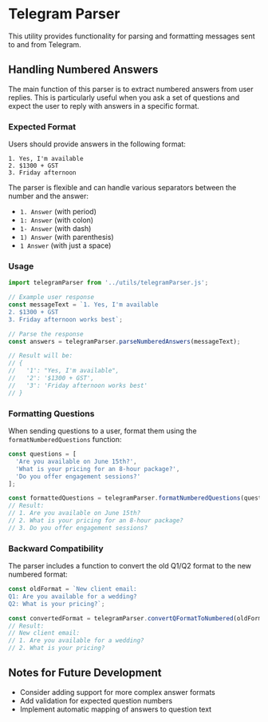 # Telegram Parser

This utility provides functionality for parsing and formatting messages sent to and from Telegram.

## Handling Numbered Answers

The main function of this parser is to extract numbered answers from user replies. This is particularly useful when you ask a set of questions and expect the user to reply with answers in a specific format.

### Expected Format

Users should provide answers in the following format:

```
1. Yes, I'm available
2. $1300 + GST
3. Friday afternoon
```

The parser is flexible and can handle various separators between the number and the answer:

- `1. Answer` (with period)
- `1: Answer` (with colon)
- `1- Answer` (with dash)
- `1) Answer` (with parenthesis)
- `1 Answer` (with just a space)

### Usage

```javascript
import telegramParser from '../utils/telegramParser.js';

// Example user response
const messageText = `1. Yes, I'm available
2. $1300 + GST
3. Friday afternoon works best`;

// Parse the response
const answers = telegramParser.parseNumberedAnswers(messageText);

// Result will be:
// {
//   '1': "Yes, I'm available",
//   '2': '$1300 + GST',
//   '3': 'Friday afternoon works best'
// }
```

### Formatting Questions

When sending questions to a user, format them using the `formatNumberedQuestions` function:

```javascript
const questions = [
  'Are you available on June 15th?',
  'What is your pricing for an 8-hour package?',
  'Do you offer engagement sessions?'
];

const formattedQuestions = telegramParser.formatNumberedQuestions(questions);
// Result:
// 1. Are you available on June 15th?
// 2. What is your pricing for an 8-hour package?
// 3. Do you offer engagement sessions?
```

### Backward Compatibility

The parser includes a function to convert the old Q1/Q2 format to the new numbered format:

```javascript
const oldFormat = `New client email:
Q1: Are you available for a wedding?
Q2: What is your pricing?`;

const convertedFormat = telegramParser.convertQFormatToNumbered(oldFormat);
// Result:
// New client email:
// 1. Are you available for a wedding?
// 2. What is your pricing?
```

## Notes for Future Development

- Consider adding support for more complex answer formats
- Add validation for expected question numbers
- Implement automatic mapping of answers to question text 